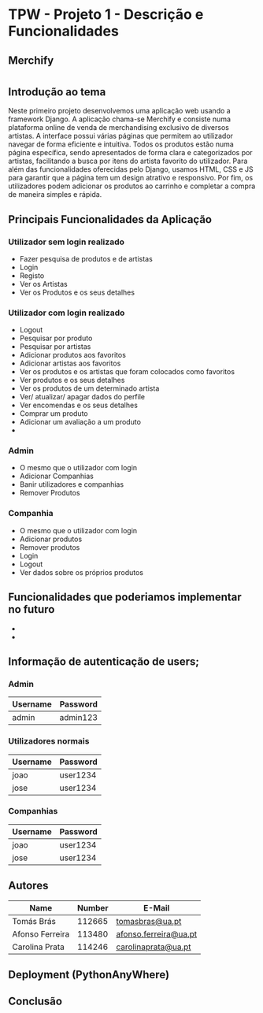 
# TPW - Projeto 1 - Descrição e Funcionalidades
## Merchify

#

## Introdução ao tema

Neste primeiro projeto desenvolvemos uma aplicação web usando a framework Django. A aplicação chama-se Merchify e consiste numa plataforma online de venda de merchandising exclusivo de diversos artistas. A interface possui várias páginas que permitem ao utilizador navegar de forma eficiente e intuitiva. Todos os produtos estão numa página específica, sendo apresentados de forma clara e categorizados por artistas, facilitando a busca por itens do artista favorito do utilizador. Para além das funcionalidades oferecidas pelo Django, usamos HTML, CSS e JS para garantir que a página tem um design atrativo e responsivo. Por fim, os utilizadores podem adicionar os produtos ao carrinho e completar a compra de maneira simples e rápida. 

## Principais Funcionalidades da Aplicação

### Utilizador sem login realizado

- Fazer pesquisa de produtos e de artistas
- Login
- Registo
- Ver os Artistas
- Ver os Produtos e os seus detalhes

### Utilizador com login realizado

- Logout
- Pesquisar por produto
- Pesquisar por artistas
- Adicionar produtos aos favoritos
- Adicionar artistas aos favoritos
- Ver os produtos e os artistas que foram colocados como favoritos
- Ver produtos e os seus detalhes
- Ver os produtos de um determinado artista
- Ver/ atualizar/ apagar dados do perfile
- Ver encomendas e os seus detalhes
- Comprar um produto
- Adicionar um avaliação a um produto
- 

### Admin 

- O mesmo que o utilizador com login
- Adicionar Companhias
- Banir utilizadores e companhias
- Remover Produtos

### Companhia

- O mesmo que o utilizador com login
- Adicionar produtos
- Remover produtos
- Login
- Logout
- Ver dados sobre os próprios produtos

## Funcionalidades que poderiamos implementar no futuro

- 
-


## Informação de autenticação de users;

### Admin
| Username | Password |
| -------- | -------- |
| admin    | admin123 |

### Utilizadores normais
| Username | Password |
| -------- | -------- |
|   joao   | user1234 |
|   jose   | user1234 |

### Companhias
| Username | Password |
| -------- | -------- |
|   joao   | user1234 |
|   jose   | user1234 |


## Autores

| Name             | Number    | E-Mail               |
| ---------------- | --------- | -------------------- |
| Tomás Brás       | 112665    | tomasbras@ua.pt      |
| Afonso Ferreira  | 113480    | afonso.ferreira@ua.pt|
| Carolina Prata   | 114246    | carolinaprata@ua.pt  |


## Deployment (PythonAnyWhere)


## Conclusão
